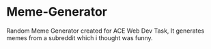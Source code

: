 # Meme-Generator
Random Meme Generator created for ACE Web Dev Task, It generates memes from a subreddit which i thought was funny.
